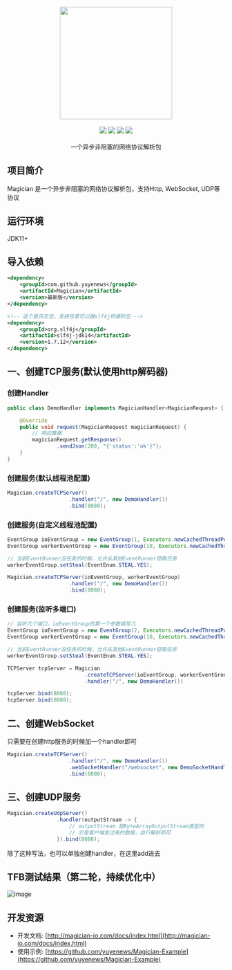 <br/>

<div align=center>
<img width="260px;" src="http://magician-io.com/img/logo-white.png"/>
</div>

<br/>

<div align=center>

<img src="https://img.shields.io/badge/licenes-MIT-brightgreen.svg"/>
<img src="https://img.shields.io/badge/jdk-11+-brightgreen.svg"/>
<img src="https://img.shields.io/badge/maven-3.5.4+-brightgreen.svg"/>
<img src="https://img.shields.io/badge/release-master-brightgreen.svg"/>

</div>
<br/>

<div align=center>
一个异步非阻塞的网络协议解析包
</div>


## 项目简介

Magician 是一个异步非阻塞的网络协议解析包，支持Http, WebSocket, UDP等协议

## 运行环境

JDK11+

## 导入依赖
```xml
<dependency>
    <groupId>com.github.yuyenews</groupId>
    <artifactId>Magician</artifactId>
    <version>最新版</version>
</dependency>

<!-- 这个是日志包，支持任意可以跟slf4j桥接的包 -->
<dependency>
    <groupId>org.slf4j</groupId>
    <artifactId>slf4j-jdk14</artifactId>
    <version>1.7.12</version>
</dependency>
```

## 一、创建TCP服务(默认使用http解码器)
### 创建Handler
```java
public class DemoHandler implements MagicianHandler<MagicianRequest> {

    @Override
    public void request(MagicianRequest magicianRequest) {
        // 响应数据
        magicianRequest.getResponse()
                .sendJson(200, "{'status':'ok'}");
    }
}
```

### 创建服务(默认线程池配置)
```java
Magician.createTCPServer()
                    .handler("/", new DemoHandler())
                    .bind(8080);
```

### 创建服务(自定义线程池配置)
```java
EventGroup ioEventGroup = new EventGroup(1, Executors.newCachedThreadPool());
EventGroup workerEventGroup = new EventGroup(10, Executors.newCachedThreadPool());

// 当前EventRunner没任务的时候，允许从其他EventRunner窃取任务
workerEventGroup.setSteal(EventEnum.STEAL.YES);

Magician.createTCPServer(ioEventGroup, workerEventGroup)
                    .handler("/", new DemoHandler())
                    .bind(8080);
```

### 创建服务(监听多端口)
```java
// 监听几个端口，ioEventGroup的第一个参数就写几
EventGroup ioEventGroup = new EventGroup(2, Executors.newCachedThreadPool());
EventGroup workerEventGroup = new EventGroup(10, Executors.newCachedThreadPool());

// 当前EventRunner没任务的时候，允许从其他EventRunner窃取任务
workerEventGroup.setSteal(EventEnum.STEAL.YES);

TCPServer tcpServer = Magician
                         .createTCPServer(ioEventGroup, workerEventGroup)
                         .handler("/", new DemoHandler())

tcpServer.bind(8080);
tcpServer.bind(8088);
```

## 二、创建WebSocket
只需要在创建http服务的时候加一个handler即可
```java
Magician.createTCPServer()
                    .handler("/", new DemoHandler())
                    .webSocketHandler("/websocket", new DemoSocketHandler())
                    .bind(8080);
```

## 三、创建UDP服务
```java
Magician.createUdpServer()
                .handler(outputStream -> {
                    // outputStream 是ByteArrayOutputStream类型的
                    // 它是客户端发过来的数据，自行解析即可
                }).bind(8088);
```
除了这种写法，也可以单独创建handler，在这里add进去

## TFB测试结果（第二轮，持续优化中）
![image](https://user-images.githubusercontent.com/39583360/119000098-6175ce00-b9bd-11eb-9e1d-dcc82c0c135f.png)

## 开发资源
- 开发文档: [http://magician-io.com/docs/index.html](http://magician-io.com/docs/index.html)
- 使用示例: [https://github.com/yuyenews/Magician-Example](https://github.com/yuyenews/Magician-Example)